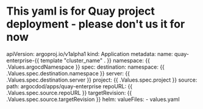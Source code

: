 # This yaml is for Quay project deployment - please don't us it for now


apiVersion: argoproj.io/v1alpha1
kind: Application
metadata:
  name: quay-enterprise-{{ template "cluster_name" . }}
  namespace: {{ .Values.argocdNamespace }}
spec:
  destination:
    namespace: {{ .Values.spec.destination.namespace }}
    server: {{ .Values.spec.destination.server }}
  project: {{ .Values.spec.project }}
  source:
    path: argocdod/apps/quay-enterprise
    repoURL: {{ .Values.spec.source.repoURL }}
    targetRevision: {{ .Values.spec.source.targetRevision }}
    helm:
      valueFiles:
        - values.yaml
